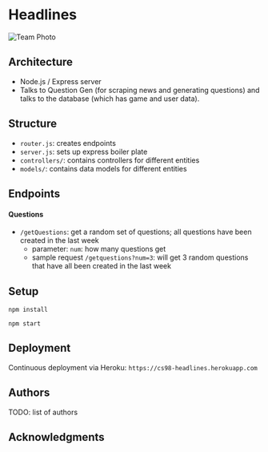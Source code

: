# Headlines

![Team Photo](https://github.com/dartmouth-cs98/21f-headlines/blob/main/DocumentationImages/teamselfie.jpeg)

## Architecture

- Node.js / Express server
- Talks to Question Gen (for scraping news and generating questions) and talks to the database (which has game and user data).

## Structure 

- `router.js`: creates endpoints 
- `server.js`: sets up express boiler plate
- `controllers/`: contains controllers for different entities
- `models/`: contains data models for different entities

## Endpoints

#### Questions
* `/getQuestions`: get a random set of questions; all questions have been created in the last week 
  * parameter: `num`: how many questions get
  * sample request `/getquestions?num=3`: will get 3 random questions that have all been created in the last week

## Setup

`npm install`

`npm start`

## Deployment

Continuous deployment via Heroku: `https://cs98-headlines.herokuapp.com`

## Authors

TODO: list of authors

## Acknowledgments
